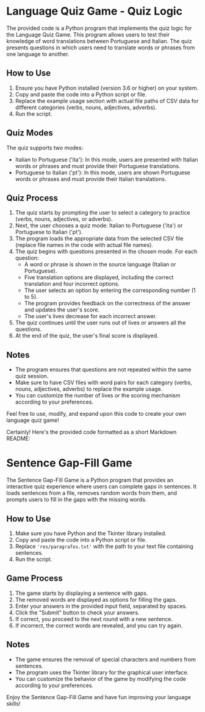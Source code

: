 # Language Quiz Game - Quiz Logic

The provided code is a Python program that implements the quiz logic for the Language Quiz Game. This program allows users to test their knowledge of word translations between Portuguese and Italian. The quiz presents questions in which users need to translate words or phrases from one language to another.

## How to Use

1. Ensure you have Python installed (version 3.6 or higher) on your system.
2. Copy and paste the code into a Python script or file.
3. Replace the example usage section with actual file paths of CSV data for different categories (verbs, nouns, adjectives, adverbs).
4. Run the script.

## Quiz Modes

The quiz supports two modes:
- Italian to Portuguese ('ita'): In this mode, users are presented with Italian words or phrases and must provide their Portuguese translations.
- Portuguese to Italian ('pt'): In this mode, users are shown Portuguese words or phrases and must provide their Italian translations.

## Quiz Process

1. The quiz starts by prompting the user to select a category to practice (verbs, nouns, adjectives, or adverbs).
2. Next, the user chooses a quiz mode: Italian to Portuguese ('ita') or Portuguese to Italian ('pt').
3. The program loads the appropriate data from the selected CSV file (replace file names in the code with actual file names).
4. The quiz begins with questions presented in the chosen mode. For each question:
   - A word or phrase is shown in the source language (Italian or Portuguese).
   - Five translation options are displayed, including the correct translation and four incorrect options.
   - The user selects an option by entering the corresponding number (1 to 5).
   - The program provides feedback on the correctness of the answer and updates the user's score.
   - The user's lives decrease for each incorrect answer.
5. The quiz continues until the user runs out of lives or answers all the questions.
6. At the end of the quiz, the user's final score is displayed.

## Notes

- The program ensures that questions are not repeated within the same quiz session.
- Make sure to have CSV files with word pairs for each category (verbs, nouns, adjectives, adverbs) to replace the example usage.
- You can customize the number of lives or the scoring mechanism according to your preferences.

Feel free to use, modify, and expand upon this code to create your own language quiz game!



Certainly! Here's the provided code formatted as a short Markdown README:

# Sentence Gap-Fill Game

The Sentence Gap-Fill Game is a Python program that provides an interactive quiz experience where users can complete gaps in sentences. It loads sentences from a file, removes random words from them, and prompts users to fill in the gaps with the missing words.

## How to Use

1. Make sure you have Python and the Tkinter library installed.
2. Copy and paste the code into a Python script or file.
3. Replace `'res/paragrafos.txt'` with the path to your text file containing sentences.
4. Run the script.

## Game Process

1. The game starts by displaying a sentence with gaps.
2. The removed words are displayed as options for filling the gaps.
3. Enter your answers in the provided input field, separated by spaces.
4. Click the "Submit" button to check your answers.
5. If correct, you proceed to the next round with a new sentence.
6. If incorrect, the correct words are revealed, and you can try again.

## Notes

- The game ensures the removal of special characters and numbers from sentences.
- The program uses the Tkinter library for the graphical user interface.
- You can customize the behavior of the game by modifying the code according to your preferences.

Enjoy the Sentence Gap-Fill Game and have fun improving your language skills!
```

